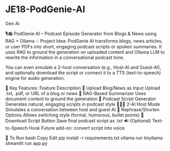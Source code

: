 # JE18-PodGenie-AI
Gen Ai

🎙️📻 PodGenie AI – Podcast Episode Generator from Blogs & News using RAG + Ollama
💡 Project Idea:
PodGenie AI transforms blogs, news articles, or user PDFs into short, engaging podcast scripts or spoken summaries. It uses RAG to ground the generation on uploaded content and Ollama LLM to rewrite the information in a conversational podcast tone.

You can even simulate a 2-host conversation (e.g., Host-AI and Guest-AI), and optionally download the script or connect it to a TTS (text-to-speech) engine for audio generation.

🌟 Key Features:
Feature	Description
📰 Upload Blog/News as Input	Upload .txt, .pdf, or URL of a blog or news
🧠 RAG-Based Summarizer	Uses document content to ground the generation
🎤 Podcast Script Generator	Generates natural, engaging scripts in podcast style
🧑‍🤝‍🧑 2-AI Host Mode	Simulates a conversation between host and guest AI
🔄 Rephrase/Shorten Options	Allows switching style (formal, humorous, bullet points)
📁 Download Script Button	Save final podcast script as .txt
🔊 (Optional) Text-to-Speech Hook	Future add-on: convert script into voice

🚀 To Run
bash
Copy
Edit
pip install -r requirements.txt
ollama run tinyllama
streamlit run app.py
